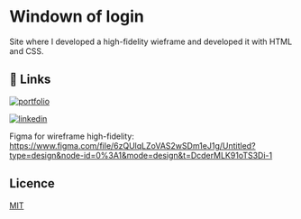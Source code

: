# Windown of login

Site where I developed a high-fidelity wieframe and developed it with HTML and CSS.





## 🔗 Links
[![portfolio](https://img.shields.io/badge/my_portfolio-000?style=for-the-badge&logo=ko-fi&logoColor=white)](https://github.com/ignacioMalessaNeto#hi-there-im-ignacio-malessa-)

[![linkedin](https://img.shields.io/badge/linkedin-0A66C2?style=for-the-badge&logo=linkedin&logoColor=white)](https://www.linkedin.com/in/ignacio-malessa-neto-2a8142229/)

Figma for wireframe high-fidelity:
https://www.figma.com/file/6zQUlqLZoVAS2wSDm1eJ1g/Untitled?type=design&node-id=0%3A1&mode=design&t=DcderMLK91oTS3Di-1

## Licence

[MIT](https://choosealicense.com/licenses/mit/)

